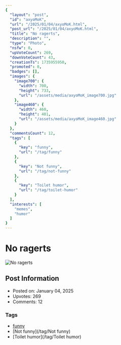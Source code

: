 ```yaml
---
{
  "layout": "post",
  "id": "axyoMoK",
  "url": "/2025/01/04/axyoMoK.html",
  "post_url": "/2025/01/04/axyoMoK.html",
  "title": "No ragerts",
  "description": "",
  "type": "Photo",
  "nsfw": 0,
  "upVoteCount": 269,
  "downVoteCount": 43,
  "creationTs": 1735955950,
  "promoted": 0,
  "badges": [],
  "images": {
    "image700": {
      "width": 700,
      "height": 733,
      "url": "/assets/media/axyoMoK_image700.jpg"
    },
    "image460": {
      "width": 460,
      "height": 481,
      "url": "/assets/media/axyoMoK_image460.jpg"
    }
  },
  "commentsCount": 12,
  "tags": [
    {
      "key": "funny",
      "url": "/tag/funny"
    },
    {
      "key": "Not funny",
      "url": "/tag/not-funny"
    },
    {
      "key": "Toilet humor",
      "url": "/tag/toilet-humor"
    }
  ],
  "interests": [
    "memes",
    "humor"
  ]
}
---
```


# No ragerts

![No ragerts](/assets/media/axyoMoK_image700.jpg)

## Post Information

- Posted on: January 04, 2025
- Upvotes: 269
- Comments: 12

### Tags

- [funny](/tag/funny)
- [Not funny](/tag/Not funny)
- [Toilet humor](/tag/Toilet humor)
